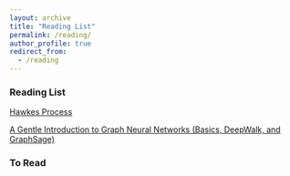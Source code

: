 ```yaml
---
layout: archive
title: "Reading List"
permalink: /reading/
author_profile: true
redirect_from:
  - /reading
---
```


### Reading List


[Hawkes Process](https://hawkeslib.readthedocs.io/en/latest/tutorial.html)

[A Gentle Introduction to Graph Neural Networks (Basics, DeepWalk, and GraphSage)](https://towardsdatascience.com/a-gentle-introduction-to-graph-neural-network-basics-deepwalk-and-graphsage-db5d540d50b3)

### To Read
